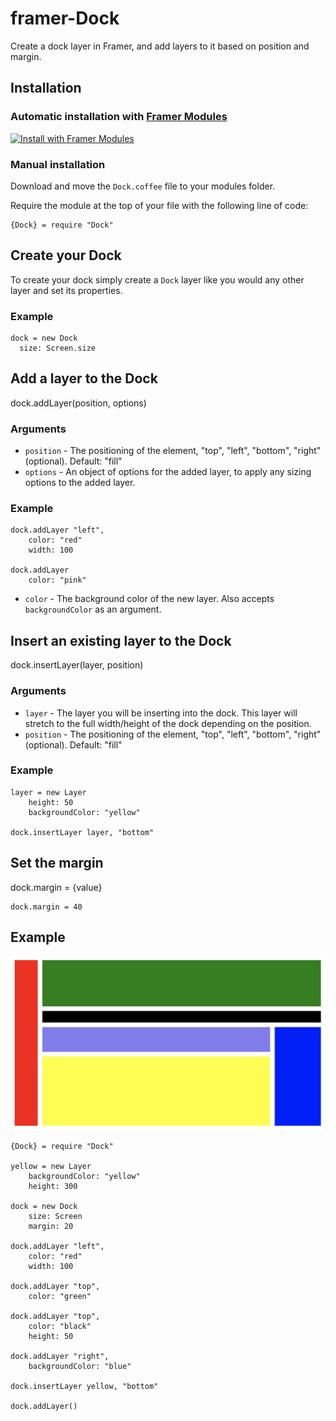 # framer-Dock
Create a dock layer in Framer, and add layers to it based on position and margin.

## Installation

### Automatic installation with [Framer Modules](https://www.framermodules.com/)

<a href='https://open.framermodules.com/dock'>
    <img alt='Install with Framer Modules'
    src='https://www.framermodules.com/assets/badge@2x.png' width='160' height='40' />
</a>

### Manual installation

Download and move the <code>Dock.coffee</code> file to your modules folder.

Require the module at the top of your file with the following line of code:

```
{Dock} = require "Dock"
```

## Create your Dock

To create your dock simply create a <code>Dock</code> layer like you would any other layer and set its properties.

### Example

```
dock = new Dock
  size: Screen.size
```

## Add a layer to the Dock

dock.addLayer(position, options)

### Arguments

* <code>position</code> - The positioning of the element, "top", "left", "bottom", "right" (optional). Default: "fill"
* <code>options</code> - An object of options for the added layer, to apply any sizing options to the added layer.

### Example

```
dock.addLayer "left",
	color: "red"
	width: 100

dock.addLayer
	color: "pink"
```

* <code>color</code> - The background color of the new layer. Also accepts <code>backgroundColor</code> as an argument.

## Insert an existing layer to the Dock

dock.insertLayer(layer, position)

### Arguments

* <code>layer</code> - The layer you will be inserting into the dock. This layer will stretch to the full width/height of the dock depending on the position.
* <code>position</code> - The positioning of the element, "top", "left", "bottom", "right" (optional). Default: "fill"

### Example

```
layer = new Layer
	height: 50
	backgroundColor: "yellow"

dock.insertLayer layer, "bottom"
```

## Set the margin

dock.margin = {value}

```
dock.margin = 40
```

## Example

![Example](Example.png)

```
{Dock} = require "Dock"

yellow = new Layer
	backgroundColor: "yellow"
	height: 300

dock = new Dock
	size: Screen
	margin: 20

dock.addLayer "left",
	color: "red"
	width: 100

dock.addLayer "top",
	color: "green"

dock.addLayer "top",
	color: "black"
	height: 50

dock.addLayer "right",
	backgroundColor: "blue"

dock.insertLayer yellow, "bottom"

dock.addLayer()
```

